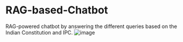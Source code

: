 # RAG-based-Chatbot
RAG-powered chatbot by answering the different queries based on the Indian Constitution and IPC.
![image](https://github.com/user-attachments/assets/e2853437-6367-47f7-a20c-3708af4c8643)
